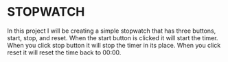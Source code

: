 # STOPWATCH

In this project I will be creating a simple stopwatch that has three buttons, start, stop, and reset. When the start button is clicked it will start the timer. When you click stop button it will stop the timer in its place. When you click reset it will reset the time back to 00:00.

